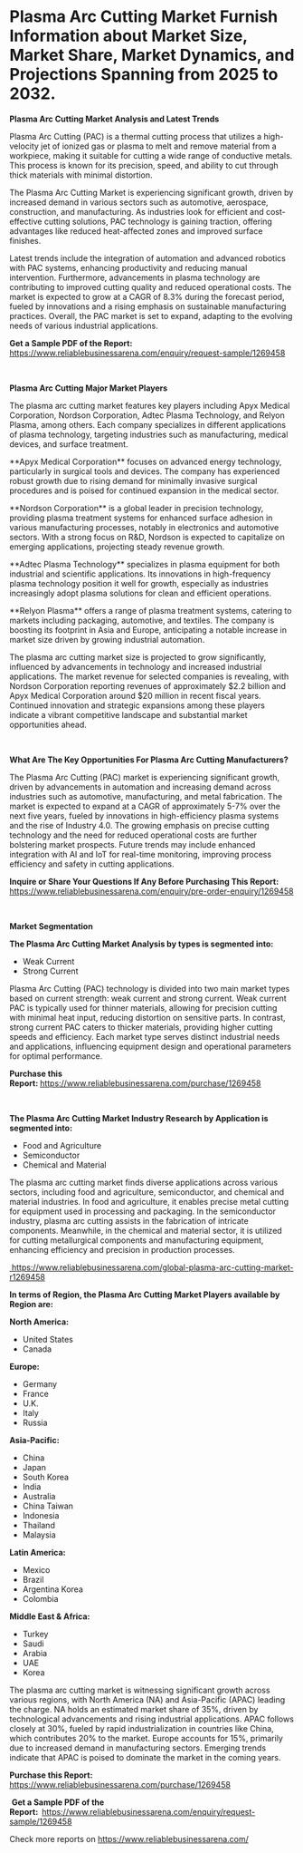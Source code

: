 <p><h1>Plasma Arc Cutting Market Furnish Information about Market Size, Market Share, Market Dynamics, and Projections Spanning from 2025 to 2032.</h1></p><p><strong>Plasma Arc Cutting Market Analysis and Latest Trends</strong></p>
<p><p>Plasma Arc Cutting (PAC) is a thermal cutting process that utilizes a high-velocity jet of ionized gas or plasma to melt and remove material from a workpiece, making it suitable for cutting a wide range of conductive metals. This process is known for its precision, speed, and ability to cut through thick materials with minimal distortion. </p><p>The Plasma Arc Cutting Market is experiencing significant growth, driven by increased demand in various sectors such as automotive, aerospace, construction, and manufacturing. As industries look for efficient and cost-effective cutting solutions, PAC technology is gaining traction, offering advantages like reduced heat-affected zones and improved surface finishes. </p><p>Latest trends include the integration of automation and advanced robotics with PAC systems, enhancing productivity and reducing manual intervention. Furthermore, advancements in plasma technology are contributing to improved cutting quality and reduced operational costs. The market is expected to grow at a CAGR of 8.3% during the forecast period, fueled by innovations and a rising emphasis on sustainable manufacturing practices. Overall, the PAC market is set to expand, adapting to the evolving needs of various industrial applications.</p></p>
<p><strong>Get a Sample PDF of the Report:&nbsp;</strong> <a href="https://www.reliablebusinessarena.com/enquiry/request-sample/1269458?utm_campaign=2396&utm_medium=2&utm_source=Github&utm_content=ia&utm_term=24032025&utm_id=plasma-arc-cutting">https://www.reliablebusinessarena.com/enquiry/request-sample/1269458</a></p>
<p>&nbsp;</p>
<p><strong>Plasma Arc Cutting Major Market Players</strong></p>
<p><p>The plasma arc cutting market features key players including Apyx Medical Corporation, Nordson Corporation, Adtec Plasma Technology, and Relyon Plasma, among others. Each company specializes in different applications of plasma technology, targeting industries such as manufacturing, medical devices, and surface treatment.</p><p>**Apyx Medical Corporation** focuses on advanced energy technology, particularly in surgical tools and devices. The company has experienced robust growth due to rising demand for minimally invasive surgical procedures and is poised for continued expansion in the medical sector.</p><p>**Nordson Corporation** is a global leader in precision technology, providing plasma treatment systems for enhanced surface adhesion in various manufacturing processes, notably in electronics and automotive sectors. With a strong focus on R&D, Nordson is expected to capitalize on emerging applications, projecting steady revenue growth.</p><p>**Adtec Plasma Technology** specializes in plasma equipment for both industrial and scientific applications. Its innovations in high-frequency plasma technology position it well for growth, especially as industries increasingly adopt plasma solutions for clean and efficient operations.</p><p>**Relyon Plasma** offers a range of plasma treatment systems, catering to markets including packaging, automotive, and textiles. The company is boosting its footprint in Asia and Europe, anticipating a notable increase in market size driven by growing industrial automation.</p><p>The plasma arc cutting market size is projected to grow significantly, influenced by advancements in technology and increased industrial applications. The market revenue for selected companies is revealing, with Nordson Corporation reporting revenues of approximately $2.2 billion and Apyx Medical Corporation around $20 million in recent fiscal years. Continued innovation and strategic expansions among these players indicate a vibrant competitive landscape and substantial market opportunities ahead.</p></p>
<p>&nbsp;</p>
<p><strong>What Are The Key Opportunities For Plasma Arc Cutting Manufacturers?</strong></p>
<p><p>The Plasma Arc Cutting (PAC) market is experiencing significant growth, driven by advancements in automation and increasing demand across industries such as automotive, manufacturing, and metal fabrication. The market is expected to expand at a CAGR of approximately 5-7% over the next five years, fueled by innovations in high-efficiency plasma systems and the rise of Industry 4.0. The growing emphasis on precise cutting technology and the need for reduced operational costs are further bolstering market prospects. Future trends may include enhanced integration with AI and IoT for real-time monitoring, improving process efficiency and safety in cutting applications.</p></p>
<p><strong>Inquire or Share Your Questions If Any Before Purchasing This Report:</strong> <a href="https://www.reliablebusinessarena.com/enquiry/pre-order-enquiry/1269458?utm_campaign=2396&utm_medium=2&utm_source=Github&utm_content=ia&utm_term=24032025&utm_id=plasma-arc-cutting">https://www.reliablebusinessarena.com/enquiry/pre-order-enquiry/1269458</a></p>
<p>&nbsp;</p>
<p><strong>Market Segmentation</strong></p>
<p><strong>The Plasma Arc Cutting Market Analysis by types is segmented into:</strong></p>
<p><ul><li>Weak Current</li><li>Strong Current</li></ul></p>
<p><p>Plasma Arc Cutting (PAC) technology is divided into two main market types based on current strength: weak current and strong current. Weak current PAC is typically used for thinner materials, allowing for precision cutting with minimal heat input, reducing distortion on sensitive parts. In contrast, strong current PAC caters to thicker materials, providing higher cutting speeds and efficiency. Each market type serves distinct industrial needs and applications, influencing equipment design and operational parameters for optimal performance.</p></p>
<p><strong>Purchase this Report:&nbsp;</strong><a href="https://www.reliablebusinessarena.com/purchase/1269458?utm_campaign=2396&utm_medium=2&utm_source=Github&utm_content=ia&utm_term=24032025&utm_id=plasma-arc-cutting">https://www.reliablebusinessarena.com/purchase/1269458</a></p>
<p>&nbsp;</p>
<p><strong>The Plasma Arc Cutting Market Industry Research by Application is segmented into:</strong></p>
<p><ul><li>Food and Agriculture</li><li>Semiconductor</li><li>Chemical and Material</li></ul></p>
<p><p>The plasma arc cutting market finds diverse applications across various sectors, including food and agriculture, semiconductor, and chemical and material industries. In food and agriculture, it enables precise metal cutting for equipment used in processing and packaging. In the semiconductor industry, plasma arc cutting assists in the fabrication of intricate components. Meanwhile, in the chemical and material sector, it is utilized for cutting metallurgical components and manufacturing equipment, enhancing efficiency and precision in production processes.</p></p>
<p><a href="https://www.reliablebusinessarena.com/global-plasma-arc-cutting-market-r1269458?utm_campaign=2396&utm_medium=2&utm_source=Github&utm_content=ia&utm_term=24032025&utm_id=plasma-arc-cutting">&nbsp;https://www.reliablebusinessarena.com/global-plasma-arc-cutting-market-r1269458</a></p>
<p><strong>In terms of Region, the Plasma Arc Cutting Market Players available by Region are:</strong></p>
<p>
    <p> <strong> North America: </strong>
        <ul>
            <li>United States</li>
            <li>Canada</li>
        </ul>
        </p> 
    <p> <strong> Europe: </strong>
        <ul>
            <li>Germany</li>
            <li>France</li>
            <li>U.K.</li>
            <li>Italy</li>
            <li>Russia</li>
        </ul>
        </p> 
    <p> <strong> Asia-Pacific: </strong>
        <ul>
            <li>China</li>
            <li>Japan</li>
            <li>South Korea</li>
            <li>India</li>
            <li>Australia</li>
            <li>China Taiwan</li>
            <li>Indonesia</li>
            <li>Thailand</li>
            <li>Malaysia</li>
        </ul>
        </p> 
    <p> <strong> Latin America: </strong>
        <ul>
            <li>Mexico</li>
            <li>Brazil</li>
            <li>Argentina Korea</li>
            <li>Colombia</li>
        </ul>
        </p> 
    <p> <strong> Middle East & Africa: </strong>
        <ul>
            <li>Turkey</li>
            <li>Saudi</li>
            <li>Arabia</li>
            <li>UAE</li>
            <li>Korea</li>
        </ul>
    </p>
    </p>
<p><p>The plasma arc cutting market is witnessing significant growth across various regions, with North America (NA) and Asia-Pacific (APAC) leading the charge. NA holds an estimated market share of 35%, driven by technological advancements and rising industrial applications. APAC follows closely at 30%, fueled by rapid industrialization in countries like China, which contributes 20% to the market. Europe accounts for 15%, primarily due to increased demand in manufacturing sectors. Emerging trends indicate that APAC is poised to dominate the market in the coming years.</p></p>
<p><strong>Purchase this Report: </strong><a href="https://www.reliablebusinessarena.com/purchase/1269458?utm_campaign=2396&utm_medium=2&utm_source=Github&utm_content=ia&utm_term=24032025&utm_id=plasma-arc-cutting">https://www.reliablebusinessarena.com/purchase/1269458</a></p>
<p>&nbsp;<strong>Get a Sample PDF of the Report:&nbsp;&nbsp;</strong><a href="https://www.reliablebusinessarena.com/enquiry/request-sample/1269458?utm_campaign=2396&utm_medium=2&utm_source=Github&utm_content=ia&utm_term=24032025&utm_id=plasma-arc-cutting">https://www.reliablebusinessarena.com/enquiry/request-sample/1269458</a></p>
<p><strong></strong></p>
<p>Check more reports on <a href="https://www.reliablebusinessarena.com/?utm_campaign=2396&utm_medium=2&utm_source=Github&utm_content=ia&utm_term=24032025&utm_id=plasma-arc-cutting">https://www.reliablebusinessarena.com/</a></p>